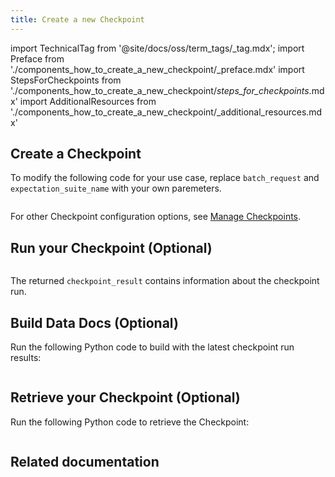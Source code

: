 ```yaml
---
title: Create a new Checkpoint
---
```


import TechnicalTag from '@site/docs/oss/term_tags/_tag.mdx';
import Preface from './components_how_to_create_a_new_checkpoint/_preface.mdx'
import StepsForCheckpoints from './components_how_to_create_a_new_checkpoint/_steps_for_checkpoints_.mdx'
import AdditionalResources from './components_how_to_create_a_new_checkpoint/_additional_resources.mdx'

<Preface />

<StepsForCheckpoints />

## Create a Checkpoint

To modify the following code for your use case, replace `batch_request` and `expectation_suite_name` with your own paremeters.

```python name="tests/integration/docusaurus/validation/checkpoints/how_to_create_a_new_checkpoint.py create checkpoint batch_request"
```

For other Checkpoint configuration options, see [Manage Checkpoints](../../../guides/validation/checkpoints/checkpoint_lp.md).


## Run your Checkpoint (Optional)

```python name="tests/integration/docusaurus/validation/checkpoints/how_to_create_a_new_checkpoint.py run checkpoint batch_request"
```

The returned `checkpoint_result` contains information about the checkpoint run.

## Build Data Docs (Optional)

Run the following Python code to build <TechnicalTag tag="data_docs" text="Data Docs" /> with the latest checkpoint run results:

```python name="tests/integration/docusaurus/validation/checkpoints/how_to_create_a_new_checkpoint.py build data docs"
```

## Retrieve your Checkpoint (Optional)

Run the following Python code to retrieve the Checkpoint:

```python name="tests/integration/docusaurus/validation/checkpoints/how_to_create_a_new_checkpoint.py get checkpoint"
```

## Related documentation
<AdditionalResources />

